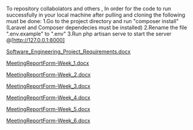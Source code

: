 To repository collabolators and others , In order for the code to run successfully in your local machine after pulling and cloning the following must be done:
1.Go to the project directory and run "composer install" (Laravel and Composer dependecies must be installed)
2.Rename the file ".env.example" to ".env"
3.Run php artisan serve to start the server @[http://127.0.0.1:8000]

[Software_Engineering_Project_Requirements.docx](https://github.com/JonKurmaku/Software-Engineering-Project/files/15214567/Software_Engineering_Project_Requirements.docx)

[MeetingReportForm-Week_1.docx](https://github.com/JonKurmaku/Software-Engineering-Project/files/15084382/MeetingReportForm-Week_1.docx)

[MeetingReportForm-Week_2.docx](https://github.com/JonKurmaku/Software-Engineering-Project/files/15276132/MeetingReportForm-Week_2.docx)


[MeetingReportForm-Week_3.docx](https://github.com/JonKurmaku/Software-Engineering-Project/files/15084384/MeetingReportForm-Week_3.docx)

[MeetingReportForm-Week_4.docx](https://github.com/JonKurmaku/Software-Engineering-Project/files/15084386/MeetingReportForm-Week_4.docx)

[MeetingReportForm-Week_5.docx](https://github.com/JonKurmaku/Software-Engineering-Project/files/15084387/MeetingReportForm-Week_5.docx)

[MeetingReportForm-Week_6.docx](https://github.com/JonKurmaku/Software-Engineering-Project/files/15241093/MeetingReportForm-Week_6.docx)
